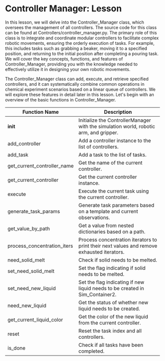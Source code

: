 # Controller Manager: Lesson


In this lesson, we will delve into the Controller_Manager class, which oversees the management of all controllers. The source code for this class can be found at Controllers/controller_manager.py. The primary role of this class is to integrate and coordinate modular controllers to facilitate complex robotic movements, ensuring the orderly execution of tasks. For example, this includes tasks such as grabbing a beaker, moving it to a specified position, and returning to the initial position after completing a pouring task. We will cover the key concepts, functions, and features of Controller_Manager, providing you with the knowledge needed to effectively utilize it in designing your own robotic movements.

The Controller_Manager class can add, execute, and retrieve specified controllers, and it can systematically combine common operations in chemical experiment scenarios based on a linear queue of controllers. We will explore these features in detail later in this lesson. Let's begin with an overview of the basic functions in Controller_Manager.

| Function Name     | Description |
| ----------- | ----------- |
| __init__    | Initialize the ControllerManager with the simulation world, robotic arm, and gripper.       |
| add_controller   | 	Add a controller instance to the list of controllers.        |
| add_task   | 	Add a task to the list of tasks.        |
| get_current_controller_name   | Get the name of the current controller.       |
| get_current_controller   | Get the current controller instance.        |
| execute   | Execute the current task using the current controller.        |
| generate_task_params   | Generate task parameters based on a template and current observations.        |
| get_value_by_path   | Get a value from nested dictionaries based on a path.        |
| process_concentration_iters   | Process concentration iterators to print their next values and remove exhausted iterators.        |
| need_solid_melt   | Check if solid needs to be melted.        |
| set_need_solid_melt   | Set the flag indicating if solid needs to be melted.        |
| set_need_new_liquid   | Set the flag indicating if new liquid needs to be created in Sim_Container2.        |
| need_new_liquid   | Get the status of whether new liquid needs to be created.        |
| get_current_liquid_color   | Get the color of the new liquid from the current controller.        |
| reset   | Reset the task index and all controllers.        |
| is_done   | Check if all tasks have been completed.        |
